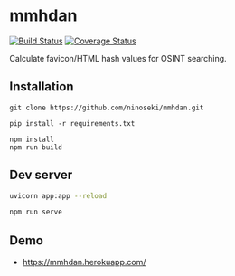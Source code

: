 # mmhdan

[![Build Status](https://travis-ci.com/ninoseki/mmhdan.svg?branch=master)](https://travis-ci.com/ninoseki/mmhdan)
[![Coverage Status](https://coveralls.io/repos/github/ninoseki/mmhdan/badge.svg?branch=master)](https://coveralls.io/github/ninoseki/mmhdan?branch=master)

Calculate favicon/HTML hash values for OSINT searching.

## Installation

```bassh
git clone https://github.com/ninoseki/mmhdan.git

pip install -r requirements.txt

npm install
npm run build
```

## Dev server

```bash
uvicorn app:app --reload

npm run serve
```

## Demo

* https://mmhdan.herokuapp.com/
